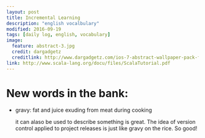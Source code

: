 ```yaml
---
layout: post
title: Incremental Learning
description: "english vocalbulary"
modified: 2016-09-19
tags: [daily log, english, vocabulary]
image:
  feature: abstract-3.jpg
  credit: dargadgetz
  creditlink: http://www.dargadgetz.com/ios-7-abstract-wallpaper-pack-for-iphone-5-and-ipod-touch-retina/
link: http://www.scala-lang.org/docu/files/ScalaTutorial.pdf
---
```

# New words in the bank:

* gravy:
	fat and juice exuding from meat during cooking

	it can alaso be used to describe something is great. The idea of version control applied to project releases is just like gravy on the rice. So good!
 